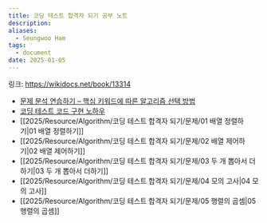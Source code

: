 ```yaml
---
title: 코딩 테스트 합격자 되기 공부 노트
description: 
aliases:
  - Seungwoo Ham
tags:
  - document
date: 2025-01-05
---
```

링크: https://wikidocs.net/book/13314

- [문제 분석 연습하기 – 핵심 키워드에 따른 알고리즘 선택 방법](https://wikidocs.net/223039)
- [코딩 테스트 코드 구현 노하우](https://wikidocs.net/223078)
- [[2025/Resource/Algorithm/코딩 테스트 합격자 되기/문제/01 배열 정렬하기|01 배열 정렬하기]]
- [[2025/Resource/Algorithm/코딩 테스트 합격자 되기/문제/02 배열 제어하기|02 배열 제어하기]]
- [[2025/Resource/Algorithm/코딩 테스트 합격자 되기/문제/03 두 개 뽑아서 더하기|03 두 개 뽑아서 더하기]]
- [[2025/Resource/Algorithm/코딩 테스트 합격자 되기/문제/04 모의 고사|04 모의 고사]]
- [[2025/Resource/Algorithm/코딩 테스트 합격자 되기/문제/05 행렬의 곱셈|05 행렬의 곱셈]]
